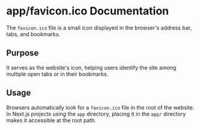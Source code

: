 # app/favicon.ico Documentation

The `favicon.ico` file is a small icon displayed in the browser's address bar, tabs, and bookmarks.

## Purpose

It serves as the website's icon, helping users identify the site among multiple open tabs or in their bookmarks.

## Usage

Browsers automatically look for a `favicon.ico` file in the root of the website. In Next.js projects using the `app` directory, placing it in the `app/` directory makes it accessible at the root path.
